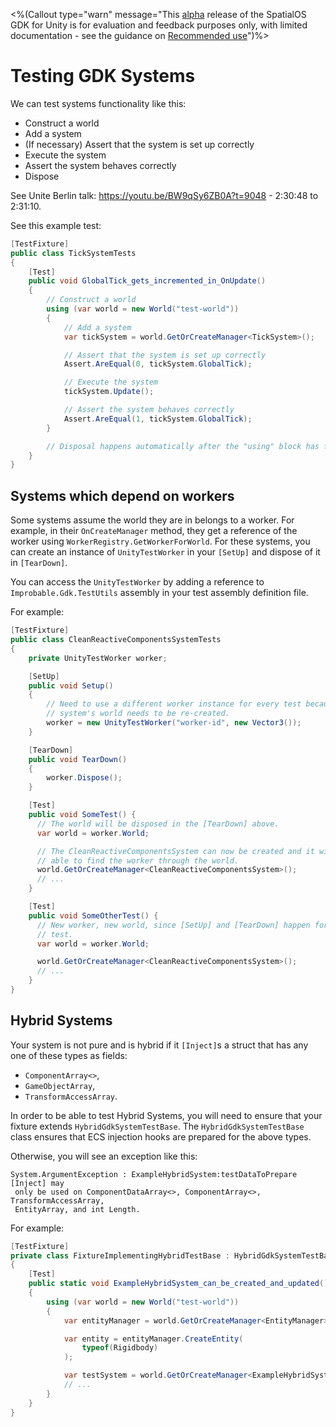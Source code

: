<%(Callout type="warn" message="This [alpha](https://docs.improbable.io/reference/latest/shared/release-policy#maturity-stages) release of the SpatialOS GDK for Unity is for evaluation and feedback purposes only, with limited documentation - see the guidance on [Recommended use](https://github.com/spatialos/UnityGDK/blob/master/README.md#recommended-use)")%>

# Testing GDK Systems

We can test systems functionality like this:

- Construct a world
- Add a system
- (If necessary) Assert that the system is set up correctly
- Execute the system
- Assert the system behaves correctly
- Dispose

See Unite Berlin talk: https://youtu.be/BW9qSy6ZB0A?t=9048 - 2:30:48 to 2:31:10.

See this example test:


```cs
[TestFixture]
public class TickSystemTests
{
    [Test]
    public void GlobalTick_gets_incremented_in_OnUpdate()
    {
        // Construct a world
        using (var world = new World("test-world"))
        {
            // Add a system
            var tickSystem = world.GetOrCreateManager<TickSystem>();

            // Assert that the system is set up correctly
            Assert.AreEqual(0, tickSystem.GlobalTick);

            // Execute the system
            tickSystem.Update();

            // Assert the system behaves correctly
            Assert.AreEqual(1, tickSystem.GlobalTick);
        }

        // Disposal happens automatically after the "using" block has finished.
    }
}
```

## Systems which depend on workers
Some systems assume the world they are in belongs to a worker.
For example, in their `OnCreateManager` method, they get a reference of the
 worker using `WorkerRegistry.GetWorkerForWorld`. For these systems, you can
 create an instance of `UnityTestWorker` in your `[SetUp]` and dispose of it in
 `[TearDown]`.

You can access the `UnityTestWorker` by adding a reference to
 `Improbable.Gdk.TestUtils` assembly in your test assembly definition file.

For example:

```cs
[TestFixture]
public class CleanReactiveComponentsSystemTests
{
    private UnityTestWorker worker;

    [SetUp]
    public void Setup()
    {
        // Need to use a different worker instance for every test because the
        // system's world needs to be re-created.
        worker = new UnityTestWorker("worker-id", new Vector3());
    }

    [TearDown]
    public void TearDown()
    {
        worker.Dispose();
    }

    [Test]
    public void SomeTest() {
      // The world will be disposed in the [TearDown] above.
      var world = worker.World;

      // The CleanReactiveComponentsSystem can now be created and it will be
      // able to find the worker through the world.
      world.GetOrCreateManager<CleanReactiveComponentsSystem>();
      // ...
    }

    [Test]
    public void SomeOtherTest() {
      // New worker, new world, since [SetUp] and [TearDown] happen for each
      // test.
      var world = worker.World;

      world.GetOrCreateManager<CleanReactiveComponentsSystem>();
      // ...
    }
}
```

## Hybrid Systems
Your system is not pure and is hybrid if it  `[Inject]`s a struct that has any
 one of these types as fields:
- `ComponentArray<>`,
- `GameObjectArray`,
- `TransformAccessArray`.

In order to be able to test Hybrid Systems, you will need to ensure that your
 fixture extends `HybridGdkSystemTestBase`. The `HybridGdkSystemTestBase` class
 ensures that ECS injection hooks are prepared for the above types.

Otherwise, you will see an exception like this:

```
System.ArgumentException : ExampleHybridSystem:testDataToPrepare [Inject] may
 only be used on ComponentDataArray<>, ComponentArray<>, TransformAccessArray,
 EntityArray, and int Length.
```

For example:
```cs
[TestFixture]
private class FixtureImplementingHybridTestBase : HybridGdkSystemTestBase
{
    [Test]
    public static void ExampleHybridSystem_can_be_created_and_updated()
    {
        using (var world = new World("test-world"))
        {
            var entityManager = world.GetOrCreateManager<EntityManager>();

            var entity = entityManager.CreateEntity(
                typeof(Rigidbody)
            );

            var testSystem = world.GetOrCreateManager<ExampleHybridSystem>();
            // ...
        }
    }
}
```
